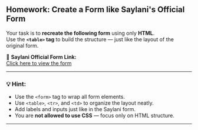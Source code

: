##  Homework: Create a Form like Saylani's Official Form

Your task is to **recreate the following form** using only **HTML**.  
Use the **`<table>` tag** to build the structure — just like the layout of the original form.

🔗 **Saylani Official Form Link:**  
[Click here to view the form](https://forms.saylanimit.com/en)

---

### 💡 Hint:
- Use the `<form>` tag to wrap all form elements.  
- Use `<table>`, `<tr>`, and `<td>` to organize the layout neatly.  
- Add labels and inputs just like in the Saylani form.  
- You are **not allowed to use CSS** — focus only on HTML structure.  

---